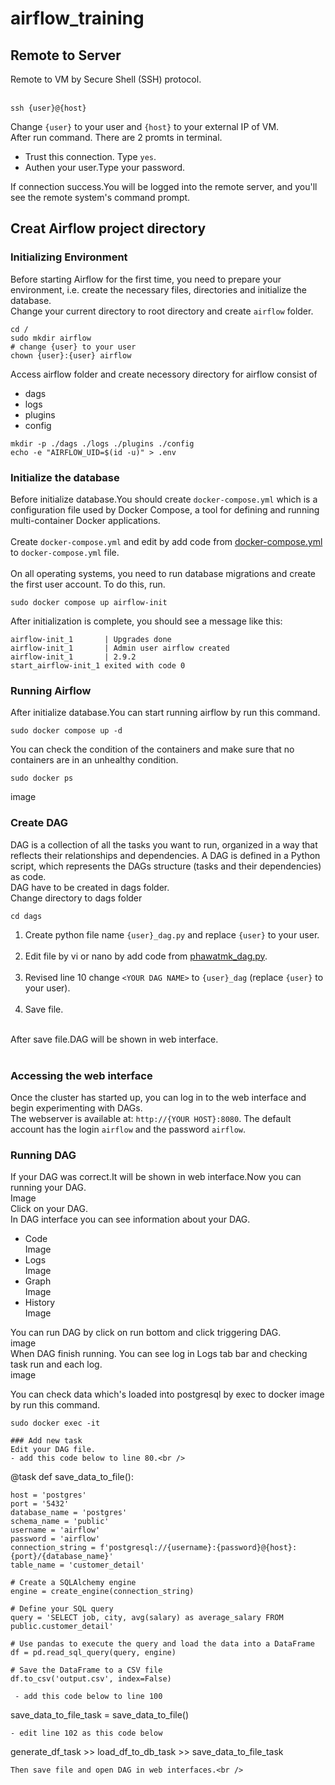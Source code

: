 # airflow_training
## Remote to Server
Remote to VM by Secure Shell (SSH) protocol. <br />
<br />
```
ssh {user}@{host}
```
Change ```{user}``` to your user and ```{host}``` to your external IP of VM. <br />
After run command. There are 2 promts in terminal.<br />
- Trust this connection. Type ```yes```.<br />
- Authen your user.Type your password.<br />

If connection success.You will be logged into the remote server, and you'll see the remote system's command prompt.<br />

## Creat Airflow project directory
### Initializing Environment
Before starting Airflow for the first time, you need to prepare your environment, i.e. create the necessary files, directories and initialize the database.<br />
Change your current directory to root directory and create ```airflow``` folder.<br />
```
cd /
sudo mkdir airflow
# change {user} to your user
chown {user}:{user} airflow
```
Access airflow folder and create necessory directory for airflow consist of <br />
- dags
- logs
- plugins
- config

```
mkdir -p ./dags ./logs ./plugins ./config
echo -e "AIRFLOW_UID=$(id -u)" > .env
```
### Initialize the database
Before initialize database.You should create ```docker-compose.yml``` which is a configuration file used by Docker Compose, a tool for defining and running multi-container Docker applications. <br /><br />
Create ```docker-compose.yml``` and edit by add code from [docker-compose.yml](https://github.com/phawatmk/airflow_training/blob/main/docker-compose.yml) to ```docker-compose.yml``` file.<br /><br />
On all operating systems, you need to run database migrations and create the first user account. To do this, run.

```
sudo docker compose up airflow-init
```

After initialization is complete, you should see a message like this:

```
airflow-init_1       | Upgrades done
airflow-init_1       | Admin user airflow created
airflow-init_1       | 2.9.2
start_airflow-init_1 exited with code 0
```
### Running Airflow
After initialize database.You can start running airflow by run this command.<br />
```
sudo docker compose up -d
```

You can check the condition of the containers and make sure that no containers are in an unhealthy condition.<br />
```
sudo docker ps
```
image

### Create DAG
DAG is a collection of all the tasks you want to run, organized in a way that reflects their relationships and dependencies. A DAG is defined in a Python script, which represents the DAGs structure (tasks and their dependencies) as code.<br />
DAG have to be created in dags folder.<br />
Change directory to dags folder<br />
```
cd dags
```
1. Create python file name ```{user}_dag.py``` and replace ```{user}``` to your user.<br /><br />
2. Edit file by vi or nano by add code from [phawatmk_dag.py](https://github.com/phawatmk/airflow_training/blob/main/phawatmk_dag.py).<br /><br />
3. Revised line 10 change ```<YOUR DAG NAME>``` to ```{user}_dag``` (replace ```{user}``` to your user).<br /><br />
4. Save file.<br /><br />

After save file.DAG will be shown in web interface.<br /><br />

### Accessing the web interface
Once the cluster has started up, you can log in to the web interface and begin experimenting with DAGs.<br />
The webserver is available at: ```http://{YOUR HOST}:8080```. The default account has the login ```airflow``` and the password ```airflow```.<br />

### Running DAG
If your DAG was correct.It will be shown in web interface.Now you can running your DAG.<br />
Image <br />
Click on your DAG.<br />
In DAG interface you can see information about your DAG.<br />
- Code <br />
  Image <br />
- Logs <br />
  Image <br />
- Graph <br />
  Image <br />
- History <br />
  Image <br />

You can run DAG by click on run bottom and click triggering DAG.<br />
image <br />
When DAG finish running. You can see log in Logs tab bar and checking task run and each log.<br />
image <br />

You can check data which's loaded into postgresql by exec to docker image by run this command.<br />
```
sudo docker exec -it 

### Add new task
Edit your DAG file. 
- add this code below to line 80.<br />
```
@task
def save_data_to_file():

    host = 'postgres'
    port = '5432'
    database_name = 'postgres'
    schema_name = 'public'
    username = 'airflow'
    password = 'airflow'
    connection_string = f'postgresql://{username}:{password}@{host}:{port}/{database_name}'
    table_name = 'customer_detail'
    
    # Create a SQLAlchemy engine
    engine = create_engine(connection_string)
    
    # Define your SQL query
    query = 'SELECT job, city, avg(salary) as average_salary FROM public.customer_detail'

    # Use pandas to execute the query and load the data into a DataFrame
    df = pd.read_sql_query(query, engine)

    # Save the DataFrame to a CSV file
    df.to_csv('output.csv', index=False)
```
 - add this code below to line 100
```
save_data_to_file_task = save_data_to_file()
```
- edit line 102 as this code below
```
generate_df_task >> load_df_to_db_task >> save_data_to_file_task
```
Then save file and open DAG in web interfaces.<br />

